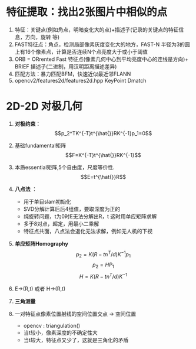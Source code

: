 # 特征提取：找出2张图片中相似的点
1. 特征：关键点(例如角点，明暗变化大的点)+描述子(记录的关键点的特征信息，方向，旋转 等)
2. FAST特征点：角点，检测局部像素灰度变化大的地方，FAST-N 半径为3的圆上有16个像素点，计算是否连续N个点亮度大于或小于阈值
3. ORB = ORrented Fast 特征点(像素几何中心到平均亮度中心的连线是方向)+ BRIEF 描述子(二进制，用汉明距离描述差异)
4. 匹配方法：暴力匹配BFM，快速近似最近邻FLANN
5. opencv2/features2d/features2d.hpp  KeyPoint Dmatch

# 2D-2D 对极几何
1. **对极约束**： 
$$p_2^TK^{-T}t^{\hat{}}RK^{-1}p_1=0$$
2. 基础fundamental矩阵 
$$F=K^{-T}t^{\hat{}}RK^{-1}$$
3. 本质essential矩阵,5个自由度，尺度等价性.
$$E=t^{\hat{}}R$$

7. **八点法** ：
   * 用于单目slam初始化
   * SVD分解计算后后4组值，要取深度为正的
   * 纯旋转问题，t为0时E无法分解出R，t 这时用单应矩阵求解
   * 多于8对点，超定，用最小二乘解
   * 特征点共面，八点法会退化无法求解，例如无人机的下视
8. **单应矩阵Homography**
$$p_2=K(R-tn^T/d)K^{-1}p_1$$
$$p_2=HP_1$$ 
$$H=K(R-tn^T/d)K^{-1}$$
9. E->(R,t) 或者 H->(R,t) 
10. **三角测量**
11. 一对特征点像素位置射线的空间位置交点 -> 空间位置
    * opencv : triangulation()
    * 当t较小，像素深度的不确定性大
    * 当t较大，特征点又少了，这就是三角化的矛盾
   

